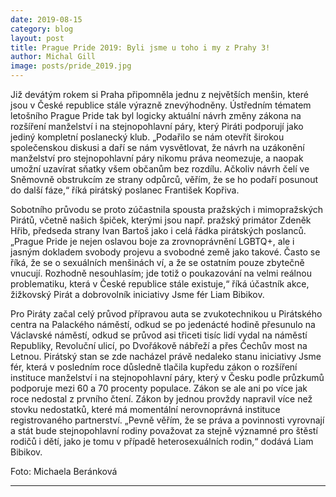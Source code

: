 ```yaml
---
date: 2019-08-15
category: blog
layout: post
title: Prague Pride 2019: Byli jsme u toho i my z Prahy 3!
author: Michal Gill
image: posts/pride_2019.jpg
---
```


Již devátým rokem si Praha připomněla jednu z největších menšin, které jsou v České republice stále výrazně znevýhodněny. Ústředním tématem letošního Prague Pride tak byl logicky aktuální návrh změny zákona na rozšíření manželství i na stejnopohlavní páry, který Piráti podporují jako jediný kompletní poslanecký klub. „Podařilo se nám otevřít širokou společenskou diskusi a daří se nám vysvětlovat, že návrh na uzákonění manželství pro stejnopohlavní páry nikomu práva neomezuje, a naopak umožní uzavírat sňatky všem občanům bez rozdílu. Ačkoliv návrh čelí ve Sněmovně obstrukcím ze strany odpůrců, věřím, že se ho podaří posunout do další fáze,“ říká pirátský poslanec František Kopřiva.

Sobotního průvodu se proto zúčastnila spousta pražských i mimopražských Pirátů, včetně našich špiček, kterými jsou např. pražský primátor Zdeněk Hřib, předseda strany Ivan Bartoš jako i celá řádka pirátských poslanců. „Prague Pride je nejen oslavou boje za zrovnoprávnění LGBTQ+, ale i jasným dokladem svobody projevu a svobodné země jako takové. Často se říká, že se o sexuálních menšinách ví, a že se ostatním pouze zbytečně vnucují. Rozhodně nesouhlasím; jde totiž o poukazování na velmi reálnou problematiku, která v České republice stále existuje,“ říká účastník akce, žižkovský Pirát a dobrovolník iniciativy Jsme fér Liam Bibikov.

Pro Piráty začal celý průvod přípravou auta se zvukotechnikou u Pirátského centra na Palackého náměstí, odkud se po jedenácté hodině přesunulo na Václavské náměstí, odkud se průvod asi třiceti tisíc lidí vydal na náměstí Republiky, Revoluční ulicí, po Dvořákově nábřeží a přes Čechův most na Letnou. Pirátský stan se zde nacházel právě nedaleko stanu iniciativy Jsme fér, která v posledním roce důsledně tlačila kupředu zákon o rozšíření instituce manželství i na stejnopohlavní páry, který v Česku podle průzkumů podporuje mezi 60 a 70 procenty populace. Zákon se ale ani po více jak roce nedostal z prvního čtení. Zákon by jednou provždy napravil více než stovku nedostatků, které má momentální nerovnoprávná instituce registrovaného partnerství. „Pevně věřím, že se práva a povinnosti vyrovnají a stát bude stejnopohlavní rodiny považovat za stejně významné pro štěstí rodičů i dětí, jako je tomu v případě heterosexuálních rodin,“ dodává Liam Bibikov.
 
Foto: Michaela Beránková

- - -
